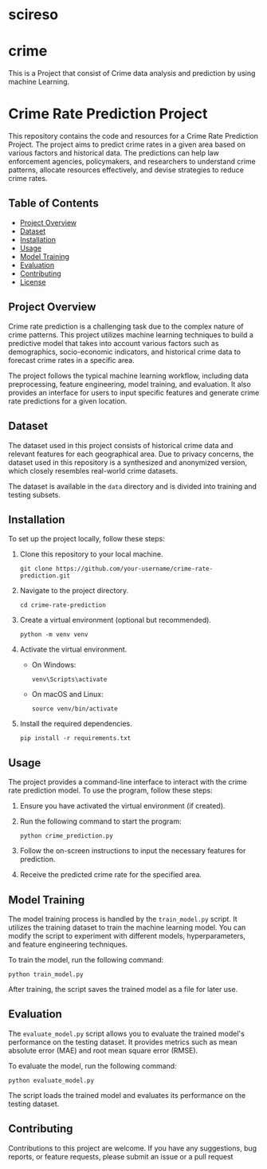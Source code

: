 # scireso
# crime
This is a Project that consist of Crime data analysis and prediction by using machine Learning.
# Crime Rate Prediction Project

This repository contains the code and resources for a Crime Rate Prediction Project. The project aims to predict crime rates in a given area based on various factors and historical data. The predictions can help law enforcement agencies, policymakers, and researchers to understand crime patterns, allocate resources effectively, and devise strategies to reduce crime rates.

## Table of Contents

- [Project Overview](#project-overview)
- [Dataset](#dataset)
- [Installation](#installation)
- [Usage](#usage)
- [Model Training](#model-training)
- [Evaluation](#evaluation)
- [Contributing](#contributing)
- [License](#license)

## Project Overview

Crime rate prediction is a challenging task due to the complex nature of crime patterns. This project utilizes machine learning techniques to build a predictive model that takes into account various factors such as demographics, socio-economic indicators, and historical crime data to forecast crime rates in a specific area.

The project follows the typical machine learning workflow, including data preprocessing, feature engineering, model training, and evaluation. It also provides an interface for users to input specific features and generate crime rate predictions for a given location.

## Dataset

The dataset used in this project consists of historical crime data and relevant features for each geographical area. Due to privacy concerns, the dataset used in this repository is a synthesized and anonymized version, which closely resembles real-world crime datasets.

The dataset is available in the `data` directory and is divided into training and testing subsets.

## Installation

To set up the project locally, follow these steps:

1. Clone this repository to your local machine.
   ```shell
   git clone https://github.com/your-username/crime-rate-prediction.git
   ```

2. Navigate to the project directory.
   ```shell
   cd crime-rate-prediction
   ```

3. Create a virtual environment (optional but recommended).
   ```shell
   python -m venv venv
   ```

4. Activate the virtual environment.
   - On Windows:
     ```shell
     venv\Scripts\activate
     ```
   - On macOS and Linux:
     ```shell
     source venv/bin/activate
     ```

5. Install the required dependencies.
   ```shell
   pip install -r requirements.txt
   ```

## Usage

The project provides a command-line interface to interact with the crime rate prediction model. To use the program, follow these steps:

1. Ensure you have activated the virtual environment (if created).

2. Run the following command to start the program:
   ```shell
   python crime_prediction.py
   ```

3. Follow the on-screen instructions to input the necessary features for prediction.

4. Receive the predicted crime rate for the specified area.

## Model Training

The model training process is handled by the `train_model.py` script. It utilizes the training dataset to train the machine learning model. You can modify the script to experiment with different models, hyperparameters, and feature engineering techniques.

To train the model, run the following command:
```shell
python train_model.py
```

After training, the script saves the trained model as a file for later use.

## Evaluation

The `evaluate_model.py` script allows you to evaluate the trained model's performance on the testing dataset. It provides metrics such as mean absolute error (MAE) and root mean square error (RMSE).

To evaluate the model, run the following command:
```shell
python evaluate_model.py
```

The script loads the trained model and evaluates its performance on the testing dataset.

## Contributing

Contributions to this project are welcome. If you have any suggestions, bug reports, or feature requests, please submit an issue or a pull request
